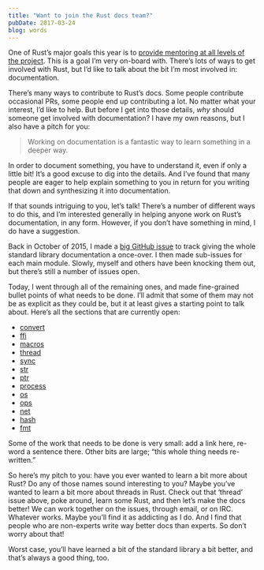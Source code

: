 ```yaml
---
title: "Want to join the Rust docs team?"
pubDate: 2017-03-24
blog: words
---
```



One of Rust’s major goals this year is to [provide mentoring at all levels of the project](https://github.com/rust-lang/rust-roadmap/issues/13). This is a goal I’m very on-board with. There’s lots of ways to get involved with Rust, but I’d like to talk about the bit I’m most involved in: documentation.

There’s many ways to contribute to Rust’s docs. Some people contribute occasional PRs, some people end up contributing a lot. No matter what your interest, I’d like to help. But before I get into those details, *why* should someone get involved with documentation? I have my own reasons, but I also have a pitch for you:

> Working on documentation is a fantastic way to learn something in a deeper way.
> 

In order to document something, you have to understand it, even if only a little bit! It’s a good excuse to dig into the details. And I’ve found that many people are eager to help explain something to you in return for you writing that down and synthesizing it into documentation.

If that sounds intriguing to you, let’s talk! There’s a number of different ways to do this, and I’m interested generally in helping anyone work on Rust’s documentation, in any form. However, if you don’t have something in mind, I do have a suggestion.

Back in October of 2015, I made a [big GitHub issue](https://github.com/rust-lang/rust/issues/29329) to track giving the whole standard library documentation a once-over. I then made sub-issues for each main module. Slowly, myself and others have been knocking them out, but there’s still a number of issues open.

Today, I went through all of the remaining ones, and made fine-grained bullet points of what needs to be done. I’ll admit that some of them may not be as explicit as they could be, but it at least gives a starting point to talk about. Here’s all the sections that are currently open:

- [convert](https://github.com/rust-lang/rust/issues/29349)
- [ffi](https://github.com/rust-lang/rust/issues/29354)
- [macros](https://github.com/rust-lang/rust/issues/29381)
- [thread](https://github.com/rust-lang/rust/issues/29378)
- [sync](https://github.com/rust-lang/rust/issues/29377)
- [str](https://github.com/rust-lang/rust/issues/29375)
- [ptr](https://github.com/rust-lang/rust/issues/29371)
- [process](https://github.com/rust-lang/rust/issues/29370)
- [os](https://github.com/rust-lang/rust/issues/29367)
- [ops](https://github.com/rust-lang/rust/issues/29365)
- [net](https://github.com/rust-lang/rust/issues/29363)
- [hash](https://github.com/rust-lang/rust/issues/29357)
- [fmt](https://github.com/rust-lang/rust/issues/29355)

Some of the work that needs to be done is very small: add a link here, re-word a sentence there. Other bits are large; “this whole thing needs re-written.”

So here’s my pitch to you: have you ever wanted to learn a bit more about Rust? Do any of those names sound interesting to you? Maybe you’ve wanted to learn a bit more about threads in Rust. Check out that ‘thread’ issue above, poke around, learn some Rust, and then let’s make the docs better! We can work together on the issues, through email, or on IRC. Whatever works. Maybe you’ll find it as addicting as I do. And I find that people who are non-experts write way better docs than experts. So don’t worry about that!

Worst case, you’ll have learned a bit of the standard library a bit better, and that’s always a good thing, too.

